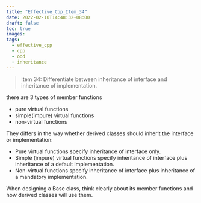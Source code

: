 ```yaml
---
title: "Effective_Cpp_Item_34"
date: 2022-02-10T14:48:32+08:00
draft: false
toc: true
images:
tags: 
  - effective_cpp
  - cpp
  - ood
  - inheritance
---
```


> Item 34: Differentiate between inheritance of interface and inheritance of implementation.

there are 3 types of member functions
- pure virtual functions
- simple(impure) virtual functions
- non-virtual functions

They differs in the way whether derived classes should inherit the interface or implementation:
- Pure virtual functions specify inheritance of interface only.
- Simple (impure) virtual functions specify inheritance of interface plus inheritance of a default implementation.
- Non-virtual functions specify inheritance of interface plus inheritance of a mandatory implementation.

When designing a Base class, think clearly about its member functions and how derived classes will use them.
